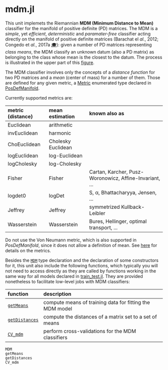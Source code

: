 # mdm.jl

This unit implemets the Riemannian **MDM (Minimum Distance to Mean)**
classifier for the manifold of positive definite (PD) matrices.
The MDM is a *simple*, yet *efficient*, *deterministic* and *paramater-free* classifier acting
directly on the manifold of positive definite matrices (Barachat el *al.*, 2012; Congedo et *al.*, 2017a [🎓](@ref)): given a number of PD matrices representing *class means*, the MDM classify an unknown datum (also a PD matrix) as belonging to the class whose mean is the closest to the datum. The process is
illustrated in the upper part of this
[figure](https://raw.githubusercontent.com/Marco-Congedo/PosDefManifoldML.jl/master/docs/src/assets/Fig1.jpg).

The MDM classifier involves only the concepts of a *distance function* for two PD matrices and a *mean* (center of mass) for a number of them. Those are defined for any given metric, a [Metric](https://marco-congedo.github.io/PosDefManifold.jl/dev/MainModule/#Metric::Enumerated-type-1)
enumerated type declared in [PosDefManifold](https://marco-congedo.github.io/PosDefManifold.jl/dev/).

Currently supported metrics are:

| metric (distance) |   mean estimation |    known also as            |
|:----------------- |:------------------|:----------------------------|
| Euclidean         | arithmetic        |                             |
| invEuclidean      | harmonic          |                             |
| ChoEuclidean      | Cholesky Euclidean|                             |
| logEuclidean      | log-Euclidean     |                             |
| logCholesky       | log-Cholesky      |                             |
| Fisher            | Fisher | Cartan, Karcher, Pusz-Woronowicz, Affine-Invariant, ...  |
| logdet0           | logDet | S, α, Bhattacharyya, Jensen, ...       |
| Jeffrey           | Jeffrey | symmetrized Kullback-Leibler          |
| Wasserstein       | Wasserstein | Bures, Hellinger, optimal transport, ...|

Do not use the Von Neumann metric, which is also supported in *PosDefManifold*,
since it does not allow a definition of mean. See
[here](https://marco-congedo.github.io/PosDefManifold.jl/dev/introToRiemannianGeometry/) for details on the metrics.

Besides the [`MDM`](@ref) type declaration and the declaration of some
constructors for it, this unit also include the following functions,
which typically you will not need to access directly as they are called
by functions working in the same way for all models declared in
[train_test.jl](@ref). They are provided nonetheless to facilitate
low-level jobs with MDM classifiers:


|         function       |           description             |
|:-----------------------|:----------------------------------|
| [`getMeans`](@ref)     | compute means of training data for fitting the MDM model |
| [`getDistances`](@ref) | compute the distances of a matrix set to a set of means |
| [`CV_mdm`](@ref)       | perform cross-validations for the MDM classifiers |

```@docs
MDM
getMeans
getDistances
CV_mdm
```
